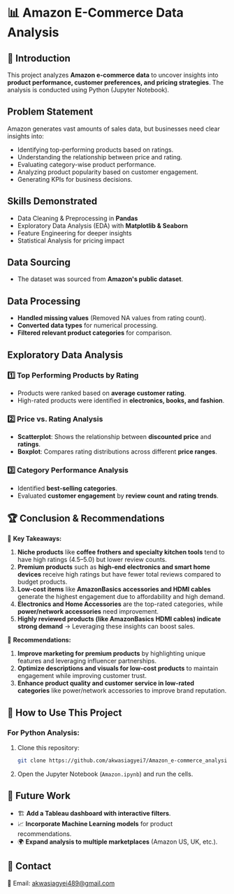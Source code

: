 # 📊 Amazon E-Commerce Data Analysis

## 📝 Introduction
This project analyzes **Amazon e-commerce data** to uncover insights into **product performance, customer preferences, and pricing strategies**. 
The analysis is conducted using Python (Jupyter Notebook).

## Problem Statement
Amazon generates vast amounts of sales data, but businesses need clear insights into:
- Identifying top-performing products based on ratings.
- Understanding the relationship between price and rating.
- Evaluating category-wise product performance.
- Analyzing product popularity based on customer engagement.
- Generating KPIs for business decisions.

## Skills Demonstrated
- Data Cleaning & Preprocessing in **Pandas**
- Exploratory Data Analysis (EDA) with **Matplotlib & Seaborn**
- Feature Engineering for deeper insights
- Statistical Analysis for pricing impact

## Data Sourcing
- The dataset was sourced from **Amazon's public dataset**.

## Data Processing
- **Handled missing values** (Removed NA values from rating count).
- **Converted data types** for numerical processing.
- **Filtered relevant product categories** for comparison.

## Exploratory Data Analysis
### 1️⃣ Top Performing Products by Rating
- Products were ranked based on **average customer rating**.
- High-rated products were identified in **electronics, books, and fashion**.

### 2️⃣ Price vs. Rating Analysis
- **Scatterplot**: Shows the relationship between **discounted price** and **ratings**.
- **Boxplot**: Compares rating distributions across different **price ranges**.

### 3️⃣ **Category Performance Analysis**
- Identified **best-selling categories**.
- Evaluated **customer engagement** by **review count and rating trends**.

## 🏆 Conclusion & Recommendations
📌 **Key Takeaways:**
1. **Niche products** like **coffee frothers and specialty kitchen tools** tend to have high ratings (4.5–5.0) but lower review counts.
2. **Premium products** such as **high-end electronics and smart home devices** receive high ratings but have fewer total reviews compared to budget products.
3. **Low-cost items** like **AmazonBasics accessories and HDMI cables** generate the highest engagement due to affordability and high demand.
4. **Electronics and Home Accessories** are the top-rated categories, while **power/network accessories** need improvement.
5. **Highly reviewed products (like AmazonBasics HDMI cables) indicate strong demand** → Leveraging these insights can boost sales.

📌 **Recommendations:**
1. **Improve marketing for premium products** by highlighting unique features and leveraging influencer partnerships.
2. **Optimize descriptions and visuals for low-cost products** to maintain engagement while improving customer trust.
3. **Enhance product quality and customer service in low-rated categories** like power/network accessories to improve brand reputation.

## 🚀 How to Use This Project
### **For Python Analysis:**
1. Clone this repository: 
   ```bash
   git clone https://github.com/akwasiagyei7/Amazon_e-commerce_analysis
   ```
2. Open the Jupyter Notebook (`Amazon.ipynb`) and run the cells.

## 📌 Future Work
- 🏗 **Add a Tableau dashboard with interactive filters**.
- 📈 **Incorporate Machine Learning models** for product recommendations.
- 🌍 **Expand analysis to multiple marketplaces** (Amazon US, UK, etc.).



## 📩 Contact
📧 Email: akwasiagyei489@gmail.com

